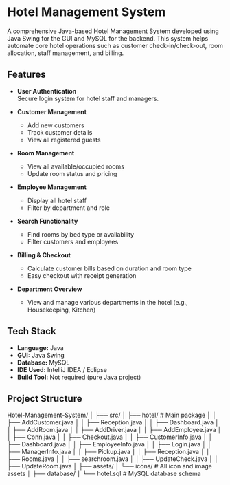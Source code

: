 # Hotel Management System

A comprehensive Java-based Hotel Management System developed using Java Swing for the GUI and MySQL for the backend. This system helps automate core hotel operations such as customer check-in/check-out, room allocation, staff management, and billing.

## Features

- **User Authentication**  
  Secure login system for hotel staff and managers.

- **Customer Management**
  - Add new customers
  - Track customer details
  - View all registered guests

- **Room Management**
  - View all available/occupied rooms
  - Update room status and pricing

- **Employee Management**
  - Display all hotel staff
  - Filter by department and role

- **Search Functionality**
  - Find rooms by bed type or availability
  - Filter customers and employees

- **Billing & Checkout**
  - Calculate customer bills based on duration and room type
  - Easy checkout with receipt generation

- **Department Overview**
  - View and manage various departments in the hotel (e.g., Housekeeping, Kitchen)

## Tech Stack

- **Language:** Java  
- **GUI:** Java Swing  
- **Database:** MySQL  
- **IDE Used:** IntelliJ IDEA / Eclipse  
- **Build Tool:** Not required (pure Java project)

## Project Structure

Hotel-Management-System/
│
├── src/
│ ├── hotel/ # Main package
│ │ ├── AddCustomer.java
│ │ ├── Reception.java
│ │ ├── Dashboard.java
│ │ ├── AddRoom.java
│ │ ├── AddDriver.java
│ │ ├── AddEmployee.java
│ │ ├── Conn.java
│ │ ├── Checkout.java
│ │ ├── CustomerInfo.java
│ │ ├── Dashboard.java
│ │ ├── EmployeeInfo.java
│ │ ├── Login.java
│ │ ├── ManagerInfo.java
│ │ ├── Pickup.java
│ │ ├── Reception.java
│ │ ├── Rooms.java
│ │ ├── searchroom.java
│ │ ├── UpdateCheck.java
│ │ ├── UpdateRoom.java
│ 
├── assets/
│ └── icons/ # All icon and image assets
│
├── database/
│ └── hotel.sql # MySQL database schema
